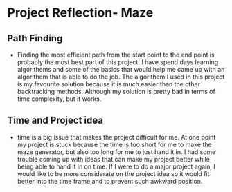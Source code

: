 # Project Reflection- Maze

## Path Finding
- Finding the most efficient path from the start point to the end point is probably the most best part of this project. I have spend days learning algorithems and some of the basics that would help me came up with an algorithem that is able to do the job. The algorithem I used in this project is my favourite solution because it is much easier than the other backtracking methods. Although my solution is pretty bad in terms of time complexity, but it works.

## Time and Project idea
- time is a big issue that makes the project difficult for me. At one point my project is stuck because the time is too short for me to make the maze generator, but also too long for me to just hand it in. I had some trouble coming up with ideas that can make my project better while being able to hand it in on time. If I were to do a major project again, I would like to be more considerate on the project idea so it would fit better into the time frame and to prevent such awkward position.
